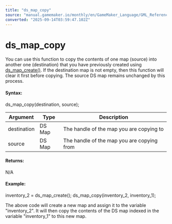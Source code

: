 ```yaml
---
title: "ds_map_copy"
source: "manual.gamemaker.io/monthly/en/GameMaker_Language/GML_Reference/Data_Structures/DS_Maps/ds_map_copy.htm"
converted: "2025-09-14T03:59:47.102Z"
---
```


# ds\_map\_copy

You can use this function to copy the contents of one map (source) into another one (destination) that you have previously created using [ds\_map\_create()](ds_map_create.md). If the destination map is not empty, then this function will clear it first before copying. The source DS map remains unchanged by this process.

#### Syntax:

ds\_map\_copy(destination, source);

| Argument | Type | Description |
| --- | --- | --- |
| destination | DS Map | The handle of the map you are copying to |
| source | DS Map | The handle of the map you are copying from |

#### Returns:

N/A

#### Example:

inventory\_2 = ds\_map\_create();
ds\_map\_copy(inventory\_2, inventory\_1);

The above code will create a new map and assign it to the variable "inventory\_2". It will then copy the contents of the DS map indexed in the variable "inventory\_1" to this new map.